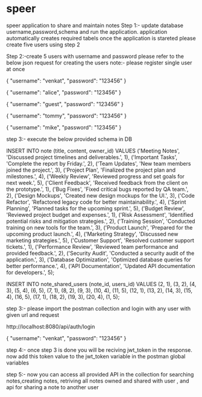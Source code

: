 # speer
speer application to share and maintain notes
Step 1:- update database username,password,schema and  run the application. application automatically creates required tabels once the application is stareted please create five users using step 2 

Step 2:-create 5 users with username and password please refer to the below json request for creating the users
note:- please register single user at once

{
  "username": "venkat",
  "password": "123456"
}

{
  "username": "alice",
  "password": "123456"
}

{
  "username": "guest",
  "password": "123456"
}

{
  "username": "tommy",
  "password": "123456"
}

{
  "username": "mike",
  "password": "123456"
}

step 3:- execute the below provided schema in DB

INSERT INTO note (title, content, owner_id) VALUES
('Meeting Notes', 'Discussed project timelines and deliverables.', 1),
('Important Tasks', 'Complete the report by Friday.', 2),
('Team Updates', 'New team members joined the project.', 3),
('Project Plan', 'Finalized the project plan and milestones.', 4),
('Weekly Review', 'Reviewed progress and set goals for next week.', 5),
('Client Feedback', 'Received feedback from the client on the prototype.', 1),
('Bug Fixes', 'Fixed critical bugs reported by QA team.', 2),
('Design Mockups', 'Created new design mockups for the UI.', 3),
('Code Refactor', 'Refactored legacy code for better maintainability.', 4),
('Sprint Planning', 'Planned tasks for the upcoming sprint.', 5),
('Budget Review', 'Reviewed project budget and expenses.', 1),
('Risk Assessment', 'Identified potential risks and mitigation strategies.', 2),
('Training Session', 'Conducted training on new tools for the team.', 3),
('Product Launch', 'Prepared for the upcoming product launch.', 4),
('Marketing Strategy', 'Discussed new marketing strategies.', 5),
('Customer Support', 'Resolved customer support tickets.', 1),
('Performance Review', 'Reviewed team performance and provided feedback.', 2),
('Security Audit', 'Conducted a security audit of the application.', 3),
('Database Optimization', 'Optimized database queries for better performance.', 4),
('API Documentation', 'Updated API documentation for developers.', 5);

INSERT INTO note_shared_users (note_id, users_id) VALUES
(2, 1),
(3, 2),
(4, 3),
(5, 4),
(6, 5),
(7, 1),
(8, 2),
(9, 3),
(10, 4),
(11, 5),
(12, 1),
(13, 2),
(14, 3),
(15, 4),
(16, 5),
(17, 1),
(18, 2),
(19, 3),
(20, 4),
(1, 5);


step 3:- please import the postman collection and login with any user with given url and request

http://localhost:8080/api/auth/login

{
  "username": "venkat",
  "password": "123456"
}

step 4:- once step 3 is done you will be reciving jwt_token in the response. now add this token value to the jwt_token variable in the postman global variables

step 5:- now you can access all provided API in the collection for searching notes,creating notes, retriving all notes owned and shared with user , and api for sharing a note to another user

